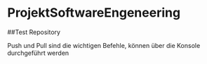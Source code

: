 # ProjektSoftwareEngeneering
##Test Repository

Push und Pull sind die wichtigen Befehle, können über die Konsole durchgeführt werden
